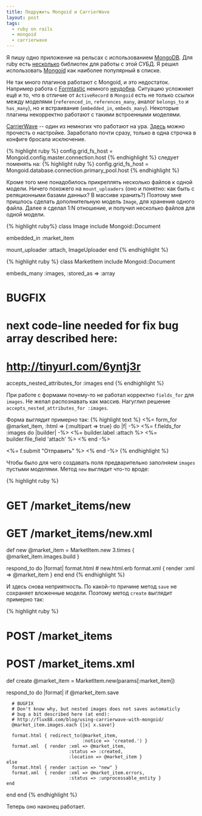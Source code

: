 ```yaml
---
title: Подружить Mongoid и CarrierWave
layout: post
tags:
  - ruby on rails
  - mongoid
  - carrierwave
---
```


Я пишу одно приложение на рельсах с использованием [MongoDB](http://mongodb.org).
Для ruby есть [несколько](http://ruby-toolbox.com/categories/mongodb_clients.html)
библиотек для работы с этой СУБД. Я решил использовать
[Mongoid](https://github.com/mongoid/mongoid) как наиболее популярный в списке.

Не так много плагинов работают с Mongoid, и это недостаток. Например работа с
[Formtastic](https://github.com/justinfrench/formtastic) немного
[неудобна](https://github.com/bowsersenior/formtastic_with_mongoid_tutorial).
Ситуацию усложняет ещё и то, что в отличие от `ActiveRecord` в `Mongoid`
есть не только ссылки между моделями
(`referenced_in`, `references_many`, аналог `belongs_to` и `has_many`), но и
встраивание (`embedded_in`, `embeds_many`). Некоторые плагины некорректно работают
с такими встроенными моделями.

[CarrierWave](https://github.com/jnicklas/carrierwave) -- один из немногих что работают
на ура. [Здесь](http://socialmemorycomplex.net/2010/06/02/gridfs-with-mongoid-and-carrierwave-on-rails-3/)
можно прочесть о настройке. Заработало почти сразу, только в одна строчка в конфиге бросала
исключение. 

{% highlight ruby %}
config.grid_fs_host = Mongoid.config.master.connection.host
{% endhighlight %}
следует поменять на:
{% highlight ruby %}
config.grid_fs_host = Mongoid.database.connection.primary_pool.host
{% endhighlight %}

Кроме того мне понадобилось прикреплять несколько файлов к одной модели.
Ничего похожего на `mount_uploaders`
(оно и понятно: как быть с реляционными базами данных? В массиве хранить?)
Поэтому мне пришлось сделать дополнительную модель `Image`, для хранения
одного файла. Далее я сделал 1:N отношение, и получил несколько файлов для
одной модели.

{% highlight ruby%}
class Image
  include Mongoid::Document

  embedded_in :market_item

  mount_uploader :attach, ImageUploader
end
{% endhighlight %}

{% highlight ruby %}
class MarketItem
  include Mongoid::Document

  embeds_many :images, :stored_as => :array

  # BUGFIX
  # next code-line needed for fix bug array described here:
  # http://tinyurl.com/6yntj3r 
  accepts_nested_attributes_for :images
end
{% endhighlight %}

При работе с формами почему-то не работал корректно `fields_for` для `images`.
Не желал распознавать как массив. Нагуглил решение `accepts_nested_attributes_for :images`.

Форма выглядит примерно так:
{% highlight text %}
<%= form_for @market_item, :html => {:multipart => true} do |f| -%>
  <%= f.fields_for :images do |builder| -%>
    <%= builder.label :attach %>
    <%= builder.file_field 'attach' %>
  <% end -%>

  <%= f.submit "Отправить" %>
<% end -%>
{% endhighlight %}

Чтобы было для чего создавать поля предварительно заполняем `images`
пустыми моделями. Метод `new` выглядит что-то вроде:

{% highlight ruby %}
# GET /market_items/new
# GET /market_items/new.xml
def new
  @market_item = MarketItem.new
  3.times { @market_item.images.build }

  respond_to do |format|
    format.html # new.html.erb
    format.xml  { render :xml => @market_item }
  end
end
{% endhighlight %}

И здесь снова неприятность. По какой-то причине метод `save` не сохраняет
вложенные модели. Поэтому метод `create` выглядит примерно так:

{% highlight ruby %}
# POST /market_items
# POST /market_items.xml
def create
  @market_item = MarketItem.new(params[:market_item])
  
  respond_to do |format|
    if @market_item.save

      # BUGFIX
      # Don't know why, but nested images does not saves automaticly
      # bug a bit described here (at end):
      # http://flux88.com/blog/using-carrierwave-with-mongoid/
      @market_item.images.each {|x| x.save!}

      format.html { redirect_to(@market_item,
                                :notice => 'created.') }
      format.xml  { render :xml => @market_item,
                           :status => :created,
                           :location => @market_item }
    else
      format.html { render :action => "new" }
      format.xml  { render :xml => @market_item.errors,
                           :status => :unprocessable_entity }
    end
  end
end
{% endhighlight %}


Теперь оно наконец работает.
